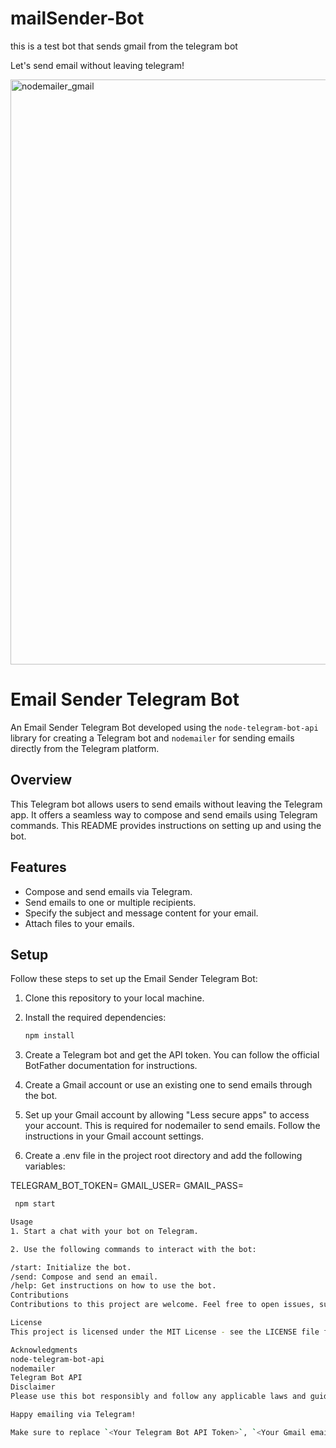 # mailSender-Bot
this is a test bot that sends gmail from the telegram bot

Let's send email without leaving telegram!

<img width="936" alt="nodemailer_gmail" src="https://github.com/yididiya-kassahun/mailSender-Bot/assets/57259174/6e885f3b-dd1c-4fff-ba8c-54f173579e42">


# Email Sender Telegram Bot

An Email Sender Telegram Bot developed using the `node-telegram-bot-api` library for creating a Telegram bot and `nodemailer` for sending emails directly from the Telegram platform.

## Overview

This Telegram bot allows users to send emails without leaving the Telegram app. It offers a seamless way to compose and send emails using Telegram commands. This README provides instructions on setting up and using the bot.

## Features

- Compose and send emails via Telegram.
- Send emails to one or multiple recipients.
- Specify the subject and message content for your email.
- Attach files to your emails.

## Setup

Follow these steps to set up the Email Sender Telegram Bot:

1. Clone this repository to your local machine.

2. Install the required dependencies:
   ```bash
   npm install

1. Create a Telegram bot and get the API token. You can follow the official BotFather documentation for instructions.

2. Create a Gmail account or use an existing one to send emails through the bot.

3. Set up your Gmail account by allowing "Less secure apps" to access your account. This is required for nodemailer to send emails. Follow the instructions in your Gmail account settings.

4. Create a .env file in the project root directory and add the following variables:

TELEGRAM_BOT_TOKEN=<Your Telegram Bot API Token>
GMAIL_USER=<Your Gmail email address>
GMAIL_PASS=<Your Gmail password>
```bash
 npm start

Usage
1. Start a chat with your bot on Telegram.

2. Use the following commands to interact with the bot:

/start: Initialize the bot.
/send: Compose and send an email.
/help: Get instructions on how to use the bot.
Contributions
Contributions to this project are welcome. Feel free to open issues, submit pull requests, or provide suggestions for improvements.

License
This project is licensed under the MIT License - see the LICENSE file for details.

Acknowledgments
node-telegram-bot-api
nodemailer
Telegram Bot API
Disclaimer
Please use this bot responsibly and follow any applicable laws and guidelines when sending emails. The developers of this bot are not responsible for any misuse or abuse of the service.

Happy emailing via Telegram!

Make sure to replace `<Your Telegram Bot API Token>`, `<Your Gmail email address>`, and `<Your Gmail password>` with your actual bot token and Gmail credentials.
